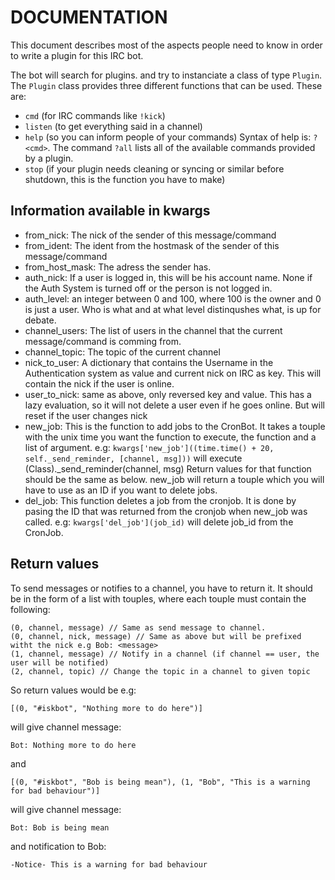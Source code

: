 DOCUMENTATION
========== 

This document describes most of the aspects people need to know in order to write a plugin for this IRC bot.

The bot will search for plugins.<name> and try to instanciate a class of type `Plugin`. The `Plugin` class provides three different functions that can be used. These are:

- `cmd` (for IRC commands like `!kick`)
- `listen` (to get everything said in a channel)
- `help` (so you can inform people of your commands) Syntax of help is: `?<cmd>`. The command `?all` lists all of the available commands provided by a plugin.
- `stop` (if your plugin needs cleaning or syncing or similar before shutdown, this is the function you have to make)

Information available in kwargs
---------

- from_nick: The nick of the sender of this message/command
- from_ident: The ident from the hostmask of the sender of this message/command
- from_host_mask: The adress the sender has.
- auth_nick: If a user is logged in, this will be his account name. None if the Auth System is turned
             off or the person is not logged in.
- auth_level: an integer between 0 and 100, where 100 is the owner and 0 is just a user. Who is what
              and at what level distinqushes what, is up for debate.
- channel_users: The list of users in the channel that the current message/command is comming from.
- channel_topic: The topic of the current channel
- nick_to_user: A dictionary that contains the Username in the Authentication system as value and
                current nick on IRC as key. This will contain the nick if the user is online.
- user_to_nick: same as above, only reversed key and value. This has a lazy evaluation, so it will
                not delete a user even if he goes online. But will reset if the user changes nick
- new_job: This is the function to add jobs to the CronBot. It takes a touple with the unix time you 
           want the function to execute, the function and a list of argument. 
           e.g: ```kwargs['new_job']((time.time() + 20, self._send_reminder, [channel, msg]))```
                will execute (Class)._send_reminder(channel, msg)
                Return values for that function should be the same as below.
           new_job will return a touple which you will have to use as an ID if you want to delete jobs.
- del_job: This function deletes a job from the cronjob. It is done by pasing the ID that was 
           returned from the cronjob when new_job was called.
           e.g: ```kwargs['del_job'](job_id)``` will delete job_id from the CronJob.



Return values
-------------

To send messages or notifies to a channel, you have to return it. It should be in the form of 
a list with touples, where each touple must contain the following:

    (0, channel, message) // Same as send message to channel.
    (0, channel, nick, message) // Same as above but will be prefixed witht the nick e.g Bob: <message>
    (1, channel, message) // Notify in a channel (if channel == user, the user will be notified)
    (2, channel, topic) // Change the topic in a channel to given topic

So return values would be e.g:

    [(0, "#iskbot", "Nothing more to do here")]

will give channel message:

    Bot: Nothing more to do here

and

    [(0, "#iskbot", "Bob is being mean"), (1, "Bob", "This is a warning for bad behaviour")]

will give channel message:

    Bot: Bob is being mean
and notification to Bob:

    -Notice- This is a warning for bad behaviour
